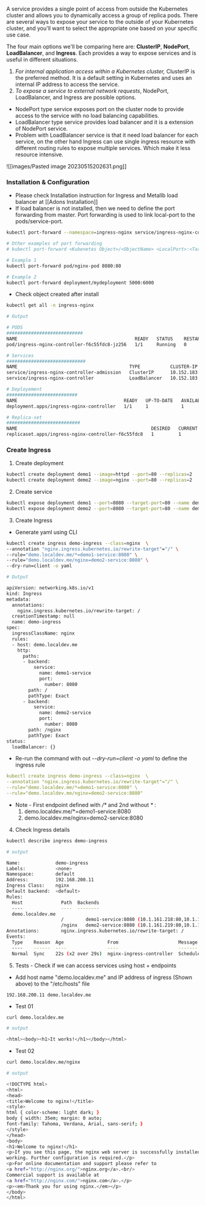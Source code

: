 A service provides a single point of access from outside the Kubernetes cluster and allows you to dynamically access a group of replica pods. There are several ways to expose your service to the outside of your Kubernetes cluster, and you'll want to select the appropriate one based on your specific use case.

The four main options we'll be comparing here are: **ClusterIP**, **NodePort**, **LoadBalancer**, and **Ingress**. Each provides a way to expose services and is useful in different situations.

1) _For internal application access within a Kubernetes cluster,_ ClusterIP is the preferred method. It is a default setting in Kubernetes and uses an internal IP address to access the service.
2) _To expose a service to external network requests_, NodePort, LoadBalancer, and Ingress are possible options. 

- NodePort type service exposes port on the cluster node to provide access to the service with no load balancing capabilities.
- LoadBalancer type service provides load balancer and it  is a extension of NodePort service.
- Problem with LoadBalancer service is that it need load balancer for each service, on the other hand Ingress can use single ingress resource with different routing rules to expose multiple services. Which make it less resource intensive.


![[images/Pasted image 20230515202631.png]]


### Installation  &  Configuration 

- Please check Installation instruction for Ingress and Metallb load balancer at [[Adons Installation]]
- If load balancer is not installed, then we need to define the port forwarding from master.  Port forwarding is used to link local-port to the pods/service-port.

``` sh
kubectl port-forward --namespace=ingress-nginx service/ingress-nginx-controller 8080:80

# Other examples of port forwarding
# kubectl port-forward <Kubenetes Object>/<ObjectName> <LocalPort>:<TargetPort>

# Example 1
kubectl port-forward pod/nginx-pod 8080:80

# Example 2
kubectl port-forward deployment/mydeployment 5000:6000
```


- Check object created after install
``` sh
kubectl get all -n ingress-nginx

# Output

# PODS
############################
NAME                                           READY   STATUS    RESTARTS   AGE
pod/ingress-nginx-controller-f6c55fdc8-jz256   1/1     Running   0          158m

# Services
#############################
NAME                                         TYPE           CLUSTER-IP       EXTERNAL-IP      PORT(S)                      AGE
service/ingress-nginx-controller-admission   ClusterIP      10.152.183.180   <none>           443/TCP                      158m
service/ingress-nginx-controller             LoadBalancer   10.152.183.222   192.168.200.11   80:31103/TCP,443:30245/TCP   158m

# Deployement
##########################
NAME                                       READY   UP-TO-DATE   AVAILABLE   AGE
deployment.apps/ingress-nginx-controller   1/1     1            1           158m

# Replica-set
###########################
NAME                                                 DESIRED   CURRENT   READY   AGE
replicaset.apps/ingress-nginx-controller-f6c55fdc8   1         1         1       158m
```

### Create Ingress

1) Create deployment
``` sh
kubectl create deployment demo1 --image=httpd --port=80 --replicas=2
kubectl create deployment demo2 --image=nginx --port=80 --replicas=2
```

2) Create service
``` sh
kubectl expose deployment demo1 --port=8080 --target-port=80 --name demo1-service
kubectl expose deployment demo2 --port=8080 --target-port=80 --name demo2-service
```

3) Create Ingress

- Generate yaml using CLI
``` sh
kubectl create ingress demo-ingress --class=nginx  \
--annotation "nginx.ingress.kubernetes.io/rewrite-target"="/" \
--rule="demo.localdev.me/*=demo1-service:8080" \
--rule="demo.localdev.me/nginx=demo2-service:8080" \
--dry-run=client -o yaml

# Output

apiVersion: networking.k8s.io/v1
kind: Ingress
metadata:
  annotations:
    nginx.ingress.kubernetes.io/rewrite-target: /
  creationTimestamp: null
  name: demo-ingress
spec:
  ingressClassName: nginx
  rules:
  - host: demo.localdev.me
    http:
      paths:
      - backend:
          service:
            name: demo1-service
            port:
              number: 8080
        path: /
        pathType: Exact
      - backend:
          service:
            name: demo2-service
            port:
              number: 8080
        path: /nginx
        pathType: Exact
status:
  loadBalancer: {}
```

- Re-run  the command with out _--dry-run=client -o yaml_ to define the ingress rule
``` yaml
kubectl create ingress demo-ingress --class=nginx  \
--annotation "nginx.ingress.kubernetes.io/rewrite-target"="/" \
--rule="demo.localdev.me/*=demo1-service:8080" \
--rule="demo.localdev.me/nginx=demo2-service:8080"
```

- Note -  First endpoint defined with _/*_ and 2nd without _*_ :
	1) demo.localdev.me/*=demo1-service:8080
	2) demo.localdev.me/nginx=demo2-service:8080


4) Check Ingress details
``` sh
kubectl describe ingress demo-ingress

# output

Name:             demo-ingress
Labels:           <none>
Namespace:        default
Address:          192.168.200.11
Ingress Class:    nginx
Default backend:  <default>
Rules:
  Host              Path  Backends
  ----              ----  --------
  demo.localdev.me  
                    /        demo1-service:8080 (10.1.161.218:80,10.1.174.32:80)
                    /nginx   demo2-service:8080 (10.1.161.219:80,10.1.174.33:80)
Annotations:        nginx.ingress.kubernetes.io/rewrite-target: /
Events:
  Type    Reason  Age                From                      Message
  ----    ------  ----               ----                      -------
  Normal  Sync    22s (x2 over 29s)  nginx-ingress-controller  Scheduled for sync
```

5) Tests - Check if we can access services using host + endpoints

-  Add host name "demo.localdev.me" and IP address of ingress (Shown above) to the   "/etc/hosts" file
``` Text
192.168.200.11 demo.localdev.me
```

- Test 01
``` sh
curl demo.localdev.me

# output

<html><body><h1>It works!</h1></body></html>
```

- Test 02
``` sh
curl demo.localdev.me/nginx

# output

<!DOCTYPE html>
<html>
<head>
<title>Welcome to nginx!</title>
<style>
html { color-scheme: light dark; }
body { width: 35em; margin: 0 auto;
font-family: Tahoma, Verdana, Arial, sans-serif; }
</style>
</head>
<body>
<h1>Welcome to nginx!</h1>
<p>If you see this page, the nginx web server is successfully installed and
working. Further configuration is required.</p>
<p>For online documentation and support please refer to
<a href="http://nginx.org/">nginx.org</a>.<br/>
Commercial support is available at
<a href="http://nginx.com/">nginx.com</a>.</p>
<p><em>Thank you for using nginx.</em></p>
</body>
</html>
```


